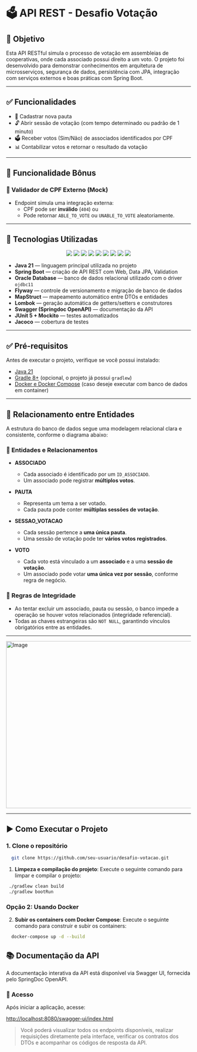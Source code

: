 # 🗳️ API REST - Desafio Votação


## 📌 Objetivo

Esta API RESTful simula o processo de votação em assembleias de cooperativas, onde cada associado possui direito a um voto. O projeto foi desenvolvido para demonstrar conhecimentos em arquitetura de microsserviços, segurança de dados, persistência com JPA, integração com serviços externos e boas práticas com Spring Boot.

---

## ✅ Funcionalidades

- 📄 Cadastrar nova pauta
- 🔓 Abrir sessão de votação (com tempo determinado ou padrão de 1 minuto)
- 🗳️ Receber votos (Sim/Não) de associados identificados por CPF
- 📊 Contabilizar votos e retornar o resultado da votação

---

## 🧪 Funcionalidade Bônus

### 🧩 Validador de CPF Externo (Mock)

- Endpoint simula uma integração externa:
  - CPF pode ser **inválido** (`404`) ou
  - Pode retornar `ABLE_TO_VOTE` ou `UNABLE_TO_VOTE` aleatoriamente.

---

## 🚀 Tecnologias Utilizadas

<p align="center">
  <img src="https://img.shields.io/badge/Java_21-ED8B00?style=for-the-badge&logo=java&logoColor=white" />
  <img src="https://img.shields.io/badge/Spring_Boot-6DB33F?style=for-the-badge&logo=springboot&logoColor=white" />
  <img src="https://img.shields.io/badge/Oracle_DB-F80000?style=for-the-badge&logo=oracle&logoColor=white" />
  <img src="https://img.shields.io/badge/Flyway-CC0200?style=for-the-badge&logo=flyway&logoColor=white" />
  <img src="https://img.shields.io/badge/MapStruct-FFB300?style=for-the-badge" />
  <img src="https://img.shields.io/badge/Lombok-4B8BBE?style=for-the-badge" />
  <img src="https://img.shields.io/badge/Swagger-85EA2D?style=for-the-badge&logo=swagger&logoColor=black" />
  <img src="https://img.shields.io/badge/JUnit_5-25A162?style=for-the-badge&logo=junit5&logoColor=white" />
  <img src="https://img.shields.io/badge/Jacoco-EC1C24?style=for-the-badge" />
</p>

- **Java 21** — linguagem principal utilizada no projeto
- **Spring Boot** — criação de API REST com Web, Data JPA, Validation
- **Oracle Database** — banco de dados relacional utilizado com o driver `ojdbc11`
- **Flyway** — controle de versionamento e migração de banco de dados
- **MapStruct** — mapeamento automático entre DTOs e entidades
- **Lombok** — geração automática de getters/setters e construtores
- **Swagger (Springdoc OpenAPI)** — documentação da API
- **JUnit 5 + Mockito** — testes automatizados
- **Jacoco** — cobertura de testes

---

## ✅ Pré-requisitos

Antes de executar o projeto, verifique se você possui instalado:

- [Java 21](https://www.oracle.com/java/technologies/javase/jdk21-archive-downloads.html)
- [Gradle 8+](https://gradle.org/install/) (opcional, o projeto já possui `gradlew`)
- [Docker e Docker Compose](https://docs.docker.com/compose/) (caso deseje executar com banco de dados em container)

---
## 🔗 Relacionamento entre Entidades

A estrutura do banco de dados segue uma modelagem relacional clara e consistente, conforme o diagrama abaixo:

### 🧩 Entidades e Relacionamentos

- **ASSOCIADO**
    - Cada associado é identificado por um `ID_ASSOCIADO`.
    - Um associado pode registrar **múltiplos votos**.

- **PAUTA**
    - Representa um tema a ser votado.
    - Cada pauta pode conter **múltiplas sessões de votação**.

- **SESSAO_VOTACAO**
    - Cada sessão pertence a **uma única pauta**.
    - Uma sessão de votação pode ter **vários votos registrados**.

- **VOTO**
    - Cada voto está vinculado a um **associado** e a uma **sessão de votação**.
    - Um associado pode votar **uma única vez por sessão**, conforme regra de negócio.

### 🔐 Regras de Integridade

- Ao tentar excluir um associado, pauta ou sessão, o banco impede a operação se houver votos relacionados (integridade referencial).
- Todas as chaves estrangeiras são `NOT NULL`, garantindo vínculos obrigatórios entre as entidades.

---
<img width="1181" height="454" alt="Image" src="https://github.com/user-attachments/assets/aece60f1-9f8c-4c85-8dd4-52328ead38b0" />

---

## ▶️ Como Executar o Projeto

### 1. Clone o repositório

```bash
  git clone https://github.com/seu-usuario/desafio-votacao.git
```

1. **Limpeza e compilação do projeto**:
   Execute o seguinte comando para limpar e compilar o projeto:

```bash
 ./gradlew clean build
 ./gradlew bootRun
 ```

### Opção 2: Usando Docker

2. **Subir os containers com Docker Compose**:
   Execute o seguinte comando para construir e subir os containers:

```bash
  docker-compose up -d --build
```
## 📚 Documentação da API

A documentação interativa da API está disponível via Swagger UI, fornecida pelo SpringDoc OpenAPI.

### 🔗 Acesso

Após iniciar a aplicação, acesse:

[http://localhost:8080/swagger-ui/index.html](http://localhost:8080/swagger-ui/index.html)

> Você poderá visualizar todos os endpoints disponíveis, realizar requisições diretamente pela interface, verificar os contratos dos DTOs e acompanhar os códigos de resposta da API.




